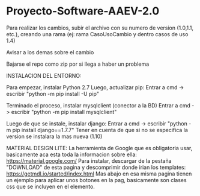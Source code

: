 # Proyecto-Software-AAEV-2.0

Para realizar los cambios, subir el archivo con su numero de version (1.0,1.1, etc.), creando una rama (ej: rama CasoUsoCambio y dentro casos de uso 1.4)

Avisar a los demas sobre el cambio

Bajarse el repo como zip por si llega a haber un problema

INSTALACION DEL ENTORNO:

Para empezar, instalar Python 2.7
Luego, actualizar pip:
  Entrar a cmd -> escribir "python -m pip install -U pip"

Terminado el proceso, instalar mysqlclient (conector a la BD)
  Entrar a cmd -> escribir "python -m pip install mysqlclient"

Luego de que se instale, instalar django:
  Entrar a cmd -> escribir "python -m pip install django==1.7.7" 
  Tener en cuenta de que si no se especifica la version se instalara la mas nueva (1.10)
  
MATERIAL DESIGN LITE:
  La herramienta de Google que es obligatoria usar, basicamente aca esta toda la informacion sobre ella:  https://material.google.com/
  Para instalar, descargar de la pestaña "DOWNLOAD" de esta pagina y descomprimir donde irian los templates: https://getmdl.io/started/index.html
  Mas abajo en esa misma pagina tienen un ejemplo para aplicar unos botones en la pag, basicamente son clases css que se incluyen en el elemento.
